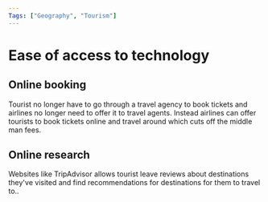 ```yaml
---
Tags: ["Geography", "Tourism"]
---
```

# Ease of access to technology
## Online booking
Tourist no longer have to go through a travel agency to book tickets and airlines no longer need to offer it to travel agents. Instead airlines can offer tourists to book tickets online and travel around which cuts off the middle man fees.

## Online research
Websites like TripAdvisor allows tourist leave reviews about destinations they've visited and find recommendations for destinations for them to travel to..